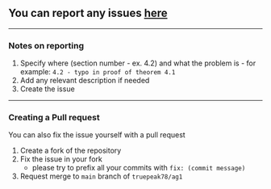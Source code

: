 ## You can report any issues [**here**](https://github.com/truepeak78/ag1/issues/new)

---

### Notes on reporting

1. Specify where (section number - ex. 4.2) and what the problem is - for example: `4.2 - typo in proof of theorem 4.1`
2. Add any relevant description if needed
3. Create the issue

---

### Creating a Pull request

You can also fix the issue yourself with a pull request

1. Create a fork of the repository
2. Fix the issue in your fork
    - please try to prefix all your commits with `fix: (commit message)` 
4. Request merge to `main` branch of `truepeak78/ag1`

